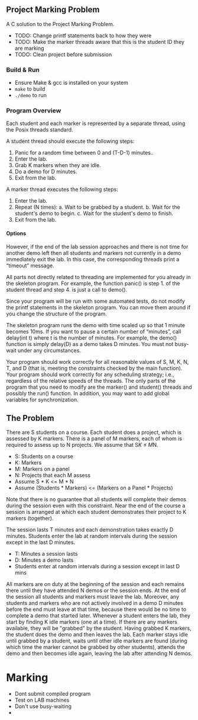 ## Project Marking Problem

A C solution to the Project Marking Problem.

- TODO: Change printf statements back to how they were
- TODO: Make the marker threads aware that this is the student ID they are marking
- TODO: Clean project before submission

### Build & Run

- Ensure Make & gcc is installed on your system
- `make` to build
- `./demo` to run


### Program Overview

Each student and each marker is represented by a separate thread, using the Posix threads standard.

A student thread should execute the following steps:
1. Panic for a random time between 0 and (T-D-1) minutes..
2. Enter the lab.
3. Grab K markers when they are idle.
4. Do a demo for D minutes.
5. Exit from the lab.

A marker thread executes the following steps:
1. Enter the lab.
2. Repeat (N times):
  a. Wait to be grabbed by a student.
  b. Wait for the student's demo to begin.
  c. Wait for the student's demo to finish.
3. Exit from the lab.

#### Options

However, if the end of the lab session approaches and there is not time for another demo left then all students and markers not currently in a demo immediately exit the lab. In this case, the corresponding threads print a “timeout” message.

All parts not directly related to threading are implemented for you already in the skeleton program. For example, the function panic() is step 1. of the student thread and step 4. is just a call to demo().

Since your program will be run with some automated tests, do not modify the printf statements in the skeleton program. You can move them around if you change the structure of the program.

The skeleton program runs the demo with time scaled up so that 1 minute becomes 10ms. If you want to pause a certain number of “minutes”, call delay(int t) where t is the number of minutes. For example, the demo() function is simply delay(D) as a demo takes D minutes. You must not busy-wait under any circumstances.

Your program should work correctly for all reasonable values of S, M, K, N, T, and D (that is, meeting the constraints checked by the main function). Your program should work correctly for any scheduling strategy; i.e., regardless of the relative speeds of the threads.
The only parts of the program that you need to modify are the marker() and student() threads and possibly the run() function. In addition, you may want to add global variables for synchronization.


## The Problem

There are S students on a course. Each student does a project, which is assessed by K markers. There is a panel of M markers, each of whom is required to assess up to N projects. We assume that S*K ≤ M*N.

- S: Students on a course
- K: Markers
- M: Markers on a panel
- N: Projects that each M assess
- Assume S * K <= M * N
- Assume (Students * Markers) <= (Markers on a Panel * Projects)

Note that there is no guarantee that all students will complete their demos during the session even with this constraint. Near the end of the course a session is arranged at which each student demonstrates their project to K markers (together).

The session lasts T minutes and each demonstration takes exactly D minutes. Students enter the lab at random intervals during the session except in the last D minutes.

- T: Minutes a session lasts
- D: Minutes a demo lasts
- Students enter at random intervals during a session except in last D mins

All markers are on duty at the beginning of the session and each remains there until they have attended N demos or the session ends. At the end of the session all students and markers must leave the lab. Moreover, any students and markers who are not actively involved in a demo D minutes before the end must leave at that time, because there would be no time to complete a demo that started later. Whenever a student enters the lab, they start by finding K idle markers (one at a time). If there are any markers available, they will be "grabbed" by the student. Having grabbed K markers, the student does the demo and then leaves the lab. Each marker stays idle until grabbed by a student, waits until other idle markers are found (during which time the marker cannot be grabbed by other students), attends the demo and then becomes idle again, leaving the lab after attending N demos.


# Marking

- Dont submit compiled program
- Test on LAB machines
- Don't use busy-waiting
-



